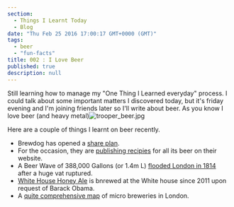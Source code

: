 ```yaml
---
sectiom: 
  - Things I Learnt Today
  - Blog
date: "Thu Feb 25 2016 17:00:17 GMT+0000 (GMT)"
tags: 
  - beer
  - "fun-facts"
title: 002 : I Love Beer
published: true
description: null
---
```

Still learning how to manage my "One Thing I Learned everyday" process. I could talk about some important matters I discovered today, but it's friday evening and I'm joining friends later so I'll write about beer.
As you know I love beer (and heavy metal)![trooper_beer.jpg]({{site.baseurl}}/static/images/trooper_beer.jpg)

Here are a couple of things I learnt on beer recently.

- Brewdog has opened a [share plan](https://www.brewdog.com/equityforpunks).
- For the occasion, they are [publishing recipies](https://www.brewdog.com/lowdown/blog/diy-dog) for all its beer on their website.
- A Beer Wave of 388,000 Gallons (or 1.4m L) [flooded London in 1814](http://www.independent.co.uk/life-style/food-and-drink/features/what-really-happened-in-the-london-beer-flood-200-years-ago-9796096.html) after a huge vat ruptured.
- [White House Honey Ale](https://en.wikipedia.org/wiki/White_House_Honey_Ale) is bnrewed at the White house since 2011 upon request of Barack Obama.
- A [quite comprehensive map](http://londonist.com/2015/02/mapped-londons-breweries-and-brewpubs-by-borough) of micro breweries in London.
